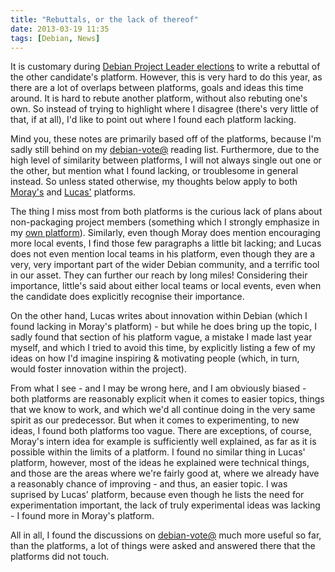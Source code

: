 ```yaml
---
title: "Rebuttals, or the lack of thereof"
date: 2013-03-19 11:35
tags: [Debian, News]
---
```


It is customary during [Debian Project Leader elections][dpl-ele] to
write a rebuttal of the other candidate's platform. However, this is
very hard to do this year, as there are a lot of overlaps between
platforms, goals and ideas this time around. It is hard to rebute
another platform, without also rebuting one's own. So instead of
trying to highlight where I disagree (there's very little of that, if
at all), I'd like to point out where I found each platform lacking.

Mind you, these notes are primarily based off of the platforms,
because I'm sadly still behind on my [debian-vote@][vote-list] reading
list. Furthermore, due to the high level of similarity between
platforms, I will not always single out one or the other, but mention
what I found lacking, or troublesome in general instead. So unless
stated otherwise, my thoughts below apply to both
[Moray's][platform-moray] and [Lucas'][platform-lucas] platforms.

 [dpl-ele]: http://www.debian.org/vote/2013/vote_001
 [vote-list]: https://lists.debian.org/debian-vote/2013/03/threads.html
 [platform-moray]: http://www.debian.org/vote/2013/platforms/moray
 [platform-lucas]: http://www.debian.org/vote/2013/platforms/lucas

<!-- more -->

The thing I miss most from both platforms is the curious lack of plans
about non-packaging project members (something which I strongly
emphasize in my [own platform][platform-algernon]). Similarly, even
though Moray does mention encouraging more local events, I find those
few paragraphs a little bit lacking; and Lucas does not even mention
local teams in his platform, even though they are a very, very
important part of the wider Debian community, and a terrific tool in
our asset. They can further our reach by long miles! Considering their
importance, little's said about either local teams or local events,
even when the candidate does explicitly recognise their importance.

 [platform-algernon]: http://www.debian.org/vote/2013/platforms/algernon

On the other hand, Lucas writes about innovation within Debian (which
I found lacking in Moray's platform) - but while he does bring up the
topic, I sadly found that section of his platform vague, a mistake I
made last year myself, and which I tried to avoid this time, by
explicitly listing a few of my ideas on how I'd imagine inspiring &
motivating people (which, in turn, would foster innovation within the
project).

From what I see - and I may be wrong here, and I am obviously biased -
both platforms are reasonably explicit when it comes to easier topics,
things that we know to work, and which we'd all continue doing in the
very same spirit as our predecessor. But when it comes to
experimenting, to new ideas, I found both platforms too vague. There
are exceptions, of course, Moray's intern idea for example is
sufficiently well explained, as far as it is possible within the
limits of a platform. I found no similar thing in Lucas' platform,
however, most of the ideas he explained were technical things, and
those are the areas where we're fairly good at, where we already have
a reasonably chance of improving - and thus, an easier topic. I was
suprised by Lucas' platform, because even though he lists the need for
experimentation important, the lack of truly experimental ideas was
lacking - I found more in Moray's platform.

All in all, I found the discussions on [debian-vote@][vote-list] much
more useful so far, than the platforms, a lot of things were asked and
answered there that the platforms did not touch.

 [vote-list]: https://lists.debian.org/debian-vote/2013/03/threads.html
